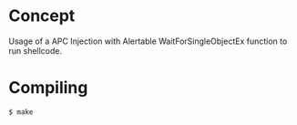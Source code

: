 # Concept

Usage of a APC Injection with Alertable WaitForSingleObjectEx function to run shellcode.

# Compiling

```bash
$ make
```